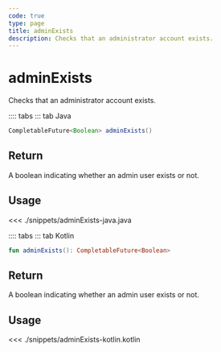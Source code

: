 ```yaml
---
code: true
type: page
title: adminExists
description: Checks that an administrator account exists.
---
```


# adminExists

Checks that an administrator account exists.

:::: tabs
::: tab Java

```java
CompletableFuture<Boolean> adminExists()
```

## Return

A boolean indicating whether an admin user exists or not.

## Usage

<<< ./snippets/adminExists-java.java

:::: tabs
::: tab Kotlin

```kotlin
fun adminExists(): CompletableFuture<Boolean>
```

## Return

A boolean indicating whether an admin user exists or not.

## Usage

<<< ./snippets/adminExists-kotlin.kotlin
